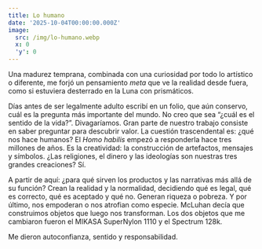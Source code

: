 ```yaml
---
title: Lo humano
date: '2025-10-04T00:00:00.000Z'
image:
  src: /img/lo-humano.webp
  x: 0
  'y': 0
---
```

Una madurez temprana, combinada con una curiosidad por todo lo artístico o diferente, me forjó un pensamiento *meta* que ve la realidad desde fuera, como si estuviera desterrado en la Luna con prismáticos. 

Días antes de ser legalmente adulto escribí en un folio, que aún conservo, cuál es la pregunta más importante del mundo. No creo que sea “¿cuál es el sentido de la vida?”. Divagaríamos. Gran parte de nuestro trabajo consiste en saber preguntar para descubrir valor. La cuestión trascendental es: ¿qué nos hace humanos? El *Homo habilis* empezó a responderla hace tres millones de años. Es la creatividad: la construcción de artefactos, mensajes y símbolos. ¿Las religiones, el dinero y las ideologías son nuestras tres grandes creaciones? Sí. 

A partir de aquí: ¿para qué sirven los productos y las narrativas más allá de su función? Crean la realidad y la normalidad, decidiendo qué es legal, qué es correcto, qué es aceptado y qué no. Generan riqueza o pobreza. Y por último, nos empoderan o nos atrofian como especie. McLuhan decía que construimos objetos que luego nos transforman. Los dos objetos que me cambiaron fueron el MIKASA SuperNylon 1110 y el Spectrum 128k. 

Me dieron autoconfianza, sentido y responsabilidad.

